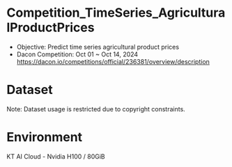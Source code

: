 # Competition_TimeSeries_AgriculturalProductPrices
* Objective: Predict time series agricultural product prices
* Dacon Competition: Oct 01 ~ Oct 14, 2024 https://dacon.io/competitions/official/236381/overview/description

# Dataset
Note: Dataset usage is restricted due to copyright constraints.

# Environment
KT AI Cloud - Nvidia H100 / 80GiB
